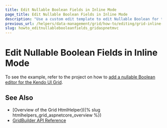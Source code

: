 ```yaml
---
title: Edit Nullable Boolean Fields in Inline Mode
page_title: Edit Nullable Boolean Fields in Inline Mode
description: "Use a custom edit template to edit Nullable Boolean for the in-line edit mode of the Grid."
previous_url: /helpers/data-management/grid/how-to/editing/grid-inline-editing-of-nullable-boolean
slug: howto_editnullablebooleanfields_gridaspnetmvc
---
```


# Edit Nullable Boolean Fields in Inline Mode

To see the example, refer to the project on how to [add a nullable Boolean editor for the Kendo UI Grid](https://github.com/telerik/ui-for-aspnet-mvc-examples/tree/master/Telerik.Examples.Mvc/Telerik.Examples.Mvc/Areas/GridEditingInLineNullableBoolean).

## See Also

* [Overview of the Grid HtmlHelper]({% slug htmlhelpers_grid_aspnetcore_overview %})
* [GridBuilder API Reference](https://docs.telerik.com/aspnet-mvc/api/kendo.mvc.ui.fluent/gridbuilder)
